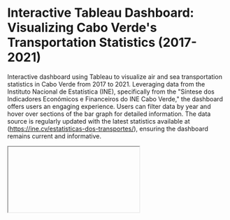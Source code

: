 # Interactive Tableau Dashboard: Visualizing Cabo Verde's Transportation Statistics (2017-2021)

 Interactive dashboard using Tableau to visualize air and sea transportation statistics in Cabo Verde from 2017 to 2021. Leveraging data from the Instituto Nacional de Estatística (INE), specifically from the "Síntese dos Indicadores Económicos e Financeiros do INE Cabo Verde," the dashboard offers users an engaging experience. Users can filter data by year and hover over sections of the bar graph for detailed information. The data source is regularly updated with the latest statistics available at (https://ine.cv/estatisticas-dos-transportes/), ensuring the dashboard remains current and informative.

<Iframe
  data={{
    url: 'https://public.tableau.com/views/ESTATSTICASDETRANSPORTEAREOEMARTIMOEMCABOVERDE/Dashboard1?:showVizHome=no&:embed=true'
  }}
  style={{
    height: '1500px',
    width: '100%'
  }}
/>